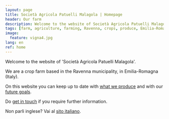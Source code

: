 ```yaml
---
layout: page
title: Società Agricola Patuelli Malagola | Homepage
header: Our farm
description: Welcome to the website of Società Agricola Patuelli Malagola.
tags: [farm, agriculture, farming, Ravenna, crops, produce, Emilia-Romagna, San Michele, Santerno, Manzone, hectares, fields]
image:
  feature: vigna4.jpg
lang: en
ref: home
---
```


<link rel="stylesheet" type="text/css" href="//cdnjs.cloudflare.com/ajax/libs/cookieconsent2/3.1.0/cookieconsent.min.css" />
<script src="//cdnjs.cloudflare.com/ajax/libs/cookieconsent2/3.1.0/cookieconsent.min.js"></script>
<script>
window.addEventListener("load", function(){
window.cookieconsent.initialise({
  "palette": {
    "popup": {
      "background": "#000000"
    },
    "button": {
      "background": "#ee741e"
    }
  },
  "theme": "edgeless",
  "position": "bottom-right",
  "content": {
    "message": "This website uses cookies to ensure you get the best experience.",
    "dismiss": "Got it!",
    "link": "Learn more",
    "href": "www.patuellimalagola.com/cookiepolicy"
  }
})});
</script>

Welcome to the website of 'Società Agricola Patuelli Malagola'. 

We are a crop farm based in the Ravenna municipality, in Emilia-Romagna (Italy).

On this website you can keep up to date with [what we produce](/products) and with our [future goals](/goals). 

Do [get in touch](/contact) if you require further information.  

Non parli inglese? Vai al [sito italiano](/index).
